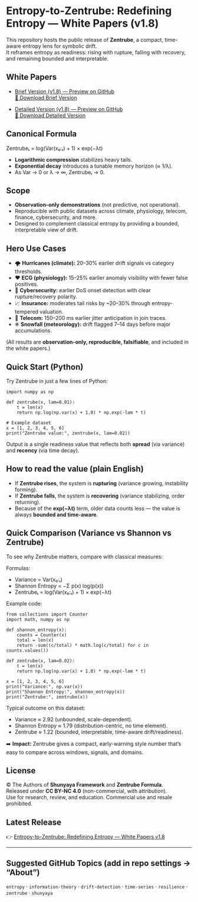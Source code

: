 # Entropy-to-Zentrube: Redefining Entropy — White Papers (v1.8)

This repository hosts the public release of **Zentrube**, a compact, time-aware entropy lens for symbolic drift.  
It reframes entropy as readiness: rising with rupture, falling with recovery, and remaining bounded and interpretable.

## White Papers
- [Brief Version (v1.8) — Preview on GitHub](Brief_Zentrube_White%20Paper_v1.8.pdf)  
  [📄 Download Brief Version](https://github.com/OMPSHUNYAYA/Entropy-to-Zentrube/raw/main/Brief_Zentrube_White%20Paper_v1.8.pdf)  

- [Detailed Version (v1.8) — Preview on GitHub](Zentrube_White%20Paper_v1.8.pdf)  
  [📄 Download Detailed Version](https://github.com/OMPSHUNYAYA/Entropy-to-Zentrube/raw/main/Zentrube_White%20Paper_v1.8.pdf)  

## Canonical Formula
Zentrubeₜ = log(Var(x₀:ₜ) + 1) × exp(−λt)

- **Logarithmic compression** stabilizes heavy tails.  
- **Exponential decay** introduces a tunable memory horizon (≈ 1/λ).  
- As Var → 0 or λ → ∞, Zentrubeₜ → 0.

## Scope
- **Observation-only demonstrations** (not predictive, not operational).  
- Reproducible with public datasets across climate, physiology, telecom, finance, cybersecurity, and more.  
- Designed to complement classical entropy by providing a bounded, interpretable view of drift.

## Hero Use Cases
- 🌪 **Hurricanes (climate):** 20–30% earlier drift signals vs category thresholds.  
- ❤️ **ECG (physiology):** 15–25% earlier anomaly visibility with fewer false positives.  
- 🔐 **Cybersecurity:** earlier DoS onset detection with clear rupture/recovery polarity.  
- 📈 **Insurance:** moderates tail risks by ~20–30% through entropy-tempered valuation.  
- 📡 **Telecom:** 150–200 ms earlier jitter anticipation in join traces.  
- ❄ **Snowfall (meteorology):** drift flagged 7–14 days before major accumulations.  

(All results are **observation-only, reproducible, falsifiable**, and included in the white papers.)

## Quick Start (Python)

Try Zentrube in just a few lines of Python:

    import numpy as np

    def zentrube(x, lam=0.01):
        t = len(x)
        return np.log(np.var(x) + 1.0) * np.exp(-lam * t)

    # Example dataset
    x = [1, 2, 3, 4, 5, 6]
    print("Zentrube value:", zentrube(x, lam=0.02))

Output is a single readiness value that reflects both **spread** (via variance) and **recency** (via time decay).

## How to read the value (plain English)
- If **Zentrube rises**, the system is **rupturing** (variance growing, instability forming).  
- If **Zentrube falls**, the system is **recovering** (variance stabilizing, order returning).  
- Because of the **exp(−λt)** term, older data counts less — the value is always **bounded and time-aware**.

## Quick Comparison (Variance vs Shannon vs Zentrube)

To see why Zentrube matters, compare with classical measures:

Formulas:  
- Variance = Var(x₀:ₜ)  
- Shannon Entropy = −Σ p(x) log(p(x))  
- Zentrubeₜ = log(Var(x₀:ₜ) + 1) × exp(−λt)

Example code:

    from collections import Counter
    import math, numpy as np

    def shannon_entropy(x):
        counts = Counter(x)
        total = len(x)
        return -sum((c/total) * math.log(c/total) for c in counts.values())

    def zentrube(x, lam=0.02):
        t = len(x)
        return np.log(np.var(x) + 1.0) * np.exp(-lam * t)

    x = [1, 2, 3, 4, 5, 6]
    print("Variance:", np.var(x))
    print("Shannon Entropy:", shannon_entropy(x))
    print("Zentrube:", zentrube(x))

Typical outcome on this dataset:  
- Variance ≈ 2.92 (unbounded, scale-dependent).  
- Shannon Entropy ≈ 1.79 (distribution-centric, no time element).  
- Zentrube ≈ 1.22 (bounded, interpretable, time-aware drift/readiness).

➡️ **Impact:** Zentrube gives a compact, early-warning style number that’s easy to compare across windows, signals, and domains.

## License
© The Authors of **Shunyaya Framework** and **Zentrube Formula**.  
Released under **CC BY-NC 4.0** (non-commercial, with attribution).  
Use for research, review, and education. Commercial use and resale prohibited.

## Latest Release
👉 [Entropy-to-Zentrube: Redefining Entropy — White Papers v1.8](https://github.com/OMPSHUNYAYA/Entropy-to-Zentrube/releases/tag/v1.8)

---

## Suggested GitHub Topics (add in repo settings → “About”)
`entropy` · `information-theory` · `drift-detection` · `time-series` · `resilience` · `zentrube` · `shunyaya`

